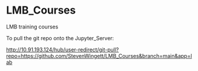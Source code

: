 # LMB_Courses
LMB training courses



To pull the git repo onto the Jupyter_Server:

http://10.91.193.124/hub/user-redirect/git-pull?repo=https://github.com/StevenWingett/LMB_Courses&branch=main&app=lab

